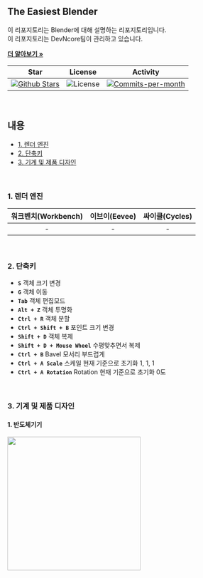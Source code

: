 ## The Easiest Blender

이 리포지토리는 Blender에 대해 설명하는 리포지토리입니다. <br />
이 리포지토리는 DevNcore팀이 관리하고 있습니다.  

<a href="https://github.com/devncore/devncore"><strong>더 알아보기 »</strong></a>
 
| Star | License | Activity |
|:----:|:-------:|:--------:|
| <a href="https://github.com/devncore/the-easiest-blender/stargazers"><img src="https://img.shields.io/github/stars/devncore/the-easiest-blender" alt="Github Stars"></a> | <img src="https://img.shields.io/github/license/devncore/the-easiest-blender" alt="License"> | <a href="https://github.com/devncore/the-easiest-blender/pulse"><img src="https://img.shields.io/github/commit-activity/m/devncore/the-easiest-blender" alt="Commits-per-month"></a> |

<br />

## 내용
- [1. 렌더 엔진](#1-렌더-엔진)
- [2. 단축키](#2-단축키)
- [3. 기계 및 제품 디자인](#3-기계-및-제품-디자인)

<br />

### 1. 렌더 엔진
| 워크벤치(Workbench) | 이브이(Eevee) | 싸이클(Cycles) |
|:---:|:---:|:---:|
| - | - | - |

<br />

### 2. 단축키

- **`S`** 객체 크기 변경  
- **`G`** 객체 이동  
- **`Tab`** 객체 편집모드  
- **`Alt + Z`** 객체 투명화 
- **`Ctrl + R`** 객체 분할   
- **`Ctrl + Shift + B`** 포인트 크기 변경  
- **`Shift + D`** 객체 복제  
- **`Shift + D + Mouse Wheel`** 수평맞추면서 복제
- **`Ctrl + B`** Bavel 모서리 부드럽게
- **`Ctrl + A Scale`** 스케일 현재 기준으로 초기화 1, 1, 1
- **`Ctrl + A Rotation`** Rotation 현재 기준으로 초기화 0도
<br />

### 3. 기계 및 제품 디자인

#### 1. 반도체기기  
<img src="https://user-images.githubusercontent.com/74305823/141235709-c2023091-1ab7-4a82-844c-d170abae3f32.jpg" width="300"/>


